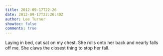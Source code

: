 ```yaml
---
title: 2012-09-17T22-26
date: 2012-09-17T22:26:40Z
author: Lee Turner
showtoc: false
comments: true
---
```


Laying in bed, cat sat on my chest.  She rolls onto her back and nearly falls off me. She claws the closest thing to stop her fall.

